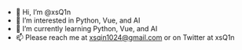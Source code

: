 - 👋 Hi, I’m @xsQ1n
- 👀 I’m interested in Python, Vue, and AI
- 🌱 I’m currently learning Python, Vue, and AI
- 📫 Please reach me at xsqin1024@gmail.com or on Twitter at xsQ1n

<!---
xsQ1n/xsQ1n is a ✨ special ✨ repository because its `README.md` (this file) appears on your GitHub profile.
You can click the Preview link to take a look at your changes.
--->
